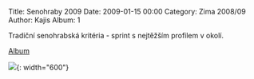Title: Senohraby 2009
Date: 2009-01-15 00:00
Category: Zima 2008/09
Author: Kajis
Album: 1

Tradiční senohrabská kritéria - sprint s nejtěžším profilem v okolí.

[Album](https://get.google.com/albumarchive/114366954716465137035/album/AF1QipPrA30NMOo9L3aH597J6VjwBsGipoUCglgJvC8)

![]({static}/static/zima-2008-09/alba/senohraby.jpg){: width="600"}
